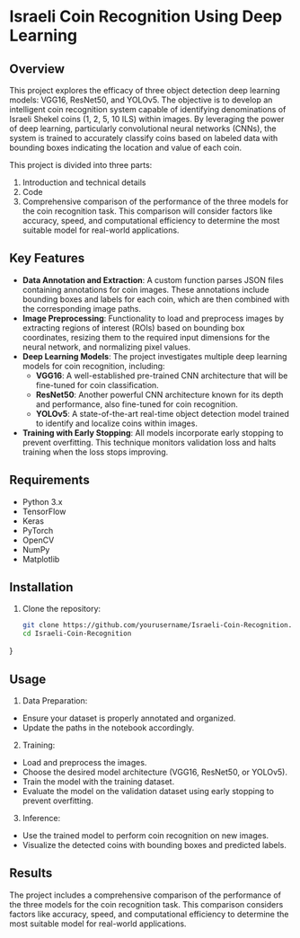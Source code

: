 # Israeli Coin Recognition Using Deep Learning

## Overview

This project explores the efficacy of three object detection deep learning models: VGG16, ResNet50, and YOLOv5. The objective is to develop an intelligent coin recognition system capable of identifying denominations of Israeli Shekel coins (1, 2, 5, 10 ILS) within images. By leveraging the power of deep learning, particularly convolutional neural networks (CNNs), the system is trained to accurately classify coins based on labeled data with bounding boxes indicating the location and value of each coin.

This project is divided into three parts:
1. Introduction and technical details
2. Code
3. Comprehensive comparison of the performance of the three models for the coin recognition task. This comparison will consider factors like accuracy, speed, and computational efficiency to determine the most suitable model for real-world applications.

## Key Features

- **Data Annotation and Extraction**: A custom function parses JSON files containing annotations for coin images. These annotations include bounding boxes and labels for each coin, which are then combined with the corresponding image paths.
- **Image Preprocessing**: Functionality to load and preprocess images by extracting regions of interest (ROIs) based on bounding box coordinates, resizing them to the required input dimensions for the neural network, and normalizing pixel values.
- **Deep Learning Models**: The project investigates multiple deep learning models for coin recognition, including:
  - **VGG16**: A well-established pre-trained CNN architecture that will be fine-tuned for coin classification.
  - **ResNet50**: Another powerful CNN architecture known for its depth and performance, also fine-tuned for coin recognition.
  - **YOLOv5**: A state-of-the-art real-time object detection model trained to identify and localize coins within images.
- **Training with Early Stopping**: All models incorporate early stopping to prevent overfitting. This technique monitors validation loss and halts training when the loss stops improving.

## Requirements

- Python 3.x
- TensorFlow
- Keras
- PyTorch
- OpenCV
- NumPy
- Matplotlib

## Installation

1. Clone the repository:
   ```bash
   git clone https://github.com/yourusername/Israeli-Coin-Recognition.git
   cd Israeli-Coin-Recognition
}

## Usage

1. Data Preparation:
* Ensure your dataset is properly annotated and organized.
* Update the paths in the notebook accordingly.

2. Training:
* Load and preprocess the images.
* Choose the desired model architecture (VGG16, ResNet50, or YOLOv5).
* Train the model with the training dataset.
* Evaluate the model on the validation dataset using early stopping to prevent overfitting.

3. Inference:
* Use the trained model to perform coin recognition on new images.
* Visualize the detected coins with bounding boxes and predicted labels.

## Results

The project includes a comprehensive comparison of the performance of the three models for the coin recognition task. This comparison considers factors like accuracy, speed, and computational efficiency to determine the most suitable model for real-world applications.

